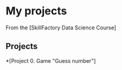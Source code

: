# My projects

From the [SkillFactory Data Science Course]

## Projects

*[Project 0. Game "Guess number"]
